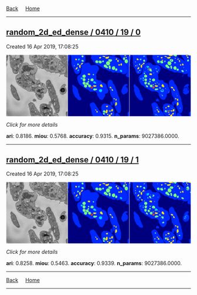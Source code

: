 
[Back](..)&nbsp;&nbsp;&nbsp;&nbsp;&nbsp;[Home](https://leapmanlab.github.io/snapshots)

---

<div class="summary"><a href="0"><h2>random_2d_ed_dense / 0410 / 19 / 0</h2></a><p>Created 16 Apr 2019, 17:08:25
</p><a href="0"><img src="0/media/summary.png" align="center"></a><p>
<i>Click for more details</i>
</p></div>

**ari**: 0.8186. **miou**: 0.5768. **accuracy**: 0.9315. **n_params**: 9027386.0000. 

---

<div class="summary"><a href="1"><h2>random_2d_ed_dense / 0410 / 19 / 1</h2></a><p>Created 16 Apr 2019, 17:08:25
</p><a href="1"><img src="1/media/summary.png" align="center"></a><p>
<i>Click for more details</i>
</p></div>

**ari**: 0.8258. **miou**: 0.5463. **accuracy**: 0.9339. **n_params**: 9027386.0000. 

---

[Back](..)&nbsp;&nbsp;&nbsp;&nbsp;&nbsp;[Home](https://leapmanlab.github.io/snapshots)

---